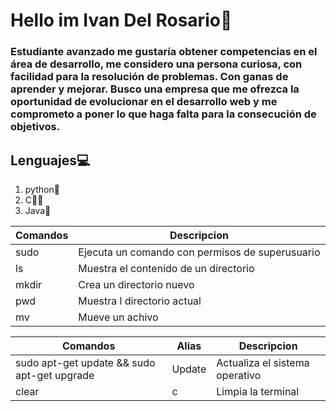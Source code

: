 # **Hello im Ivan Del Rosario👋**

### **Estudiante avanzado** me gustaría obtener competencias en el área de desarrollo, me considero una persona curiosa, con facilidad para la resolución de problemas. Con ganas de aprender y mejorar. Busco una empresa que me ofrezca la oportunidad de evolucionar en el desarrollo web y me comprometo a poner lo que haga falta para la consecución de objetivos.

## **Lenguajes💻**
1. python🐍
2. C😵‍💫
3. Java🍵

| Comandos | Descripcion |
| ------ | ------ |
| sudo | Ejecuta un comando con permisos de superusuario |
| ls | Muestra el contenido de un directorio |
| mkdir | Crea un directorio nuevo|
|pwd      |Muestra l directorio actual|
|mv|Mueve un achivo|

|Comandos | Alias | Descripcion |
| ------ | ------ | ----- |
|sudo apt-get update && sudo apt-get upgrade| Update | Actualiza el sistema operativo |
|clear | c | Limpia la terminal |J